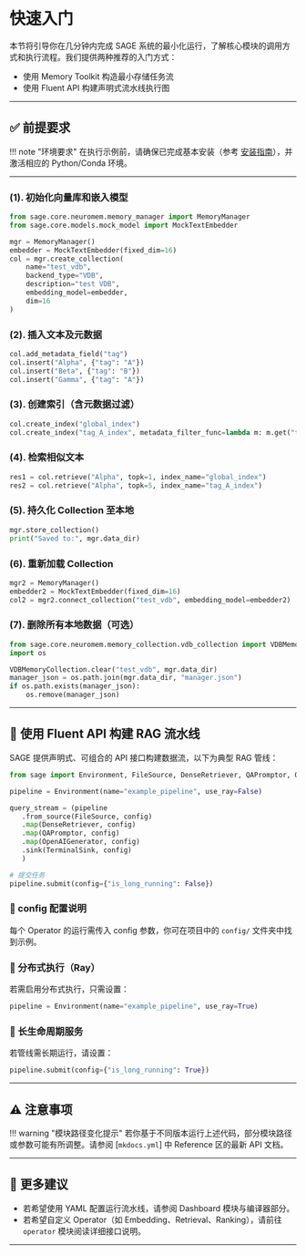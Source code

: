 # 快速入门

本节将引导你在几分钟内完成 SAGE 系统的最小化运行，了解核心模块的调用方式和执行流程。我们提供两种推荐的入门方式：

- 使用 Memory Toolkit 构造最小存储任务流
- 使用 Fluent API 构建声明式流水线执行图

---

## ✅ 前提要求

!!! note "环境要求"
    在执行示例前，请确保已完成基本安装（参考 [安装指南](install.md)），并激活相应的 Python/Conda 环境。

---
### (1). 初始化向量库和嵌入模型

```python
from sage.core.neuromem.memory_manager import MemoryManager
from sage.core.models.mock_model import MockTextEmbedder

mgr = MemoryManager()
embedder = MockTextEmbedder(fixed_dim=16)
col = mgr.create_collection(
    name="test_vdb",
    backend_type="VDB",
    description="test VDB",
    embedding_model=embedder,
    dim=16
)
```

### (2). 插入文本及元数据

```python
col.add_metadata_field("tag")
col.insert("Alpha", {"tag": "A"})
col.insert("Beta", {"tag": "B"})
col.insert("Gamma", {"tag": "A"})
```

### (3). 创建索引（含元数据过滤）

```python
col.create_index("global_index")
col.create_index("tag_A_index", metadata_filter_func=lambda m: m.get("tag") == "A")
```

### (4). 检索相似文本

```python
res1 = col.retrieve("Alpha", topk=1, index_name="global_index")
res2 = col.retrieve("Alpha", topk=5, index_name="tag_A_index")
```

### (5). 持久化 Collection 至本地

```python
mgr.store_collection()
print("Saved to:", mgr.data_dir)
```

### (6). 重新加载 Collection

```python
mgr2 = MemoryManager()
embedder2 = MockTextEmbedder(fixed_dim=16)
col2 = mgr2.connect_collection("test_vdb", embedding_model=embedder2)
```

### (7). 删除所有本地数据（可选）

```python
from sage.core.neuromem.memory_collection.vdb_collection import VDBMemoryCollection
import os

VDBMemoryCollection.clear("test_vdb", mgr.data_dir)
manager_json = os.path.join(mgr.data_dir, "manager.json")
if os.path.exists(manager_json):
    os.remove(manager_json)
```

---

## 🔧 使用 Fluent API 构建 RAG 流水线

SAGE 提供声明式、可组合的 API 接口构建数据流，以下为典型 RAG 管线：

```python
from sage import Environment, FileSource, DenseRetriever, QAPromptor, OpenAIGenerator, TerminalSink

pipeline = Environment(name="example_pipeline", use_ray=False)

query_stream = (pipeline
   .from_source(FileSource, config)
   .map(DenseRetriever, config)
   .map(QAPromptor, config)
   .map(OpenAIGenerator, config)
   .sink(TerminalSink, config)
   )

# 提交任务
pipeline.submit(config={"is_long_running": False})
```

### 📘 config 配置说明

每个 Operator 的运行需传入 config 参数，你可在项目中的 `config/` 文件夹中找到示例。

### 📘 分布式执行（Ray）

若需启用分布式执行，只需设置：
```python
pipeline = Environment(name="example_pipeline", use_ray=True)
```

### 📘 长生命周期服务

若管线需长期运行，请设置：
```python
pipeline.submit(config={"is_long_running": True})
```

---

## ⚠️ 注意事项

!!! warning "模块路径变化提示"
    若你基于不同版本运行上述代码，部分模块路径或参数可能有所调整。请参阅 [`mkdocs.yml`] 中 Reference 区的最新 API 文档。

---

## 🧠 更多建议

- 若希望使用 YAML 配置运行流水线，请参阅 Dashboard 模块与编译器部分。
- 若希望自定义 Operator（如 Embedding、Retrieval、Ranking），请前往 `operator` 模块阅读详细接口说明。

---

<!-- 如需获取更多示例，请前往 [Examples](../examples/minimal.md) 页面。 -->
